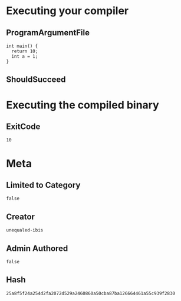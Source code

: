 # Executing your compiler

## ProgramArgumentFile

```
int main() {
  return 10;
  int a = 1;
}
```

## ShouldSucceed

# Executing the compiled binary

## ExitCode

```
10
```

# Meta

## Limited to Category

```
false
```

## Creator

```
unequaled-ibis
```

## Admin Authored

```
false
```

## Hash

```
25a8f5f24a254d2fa2072d529a2460860a50cba87ba126664461a55c939f2830
```
